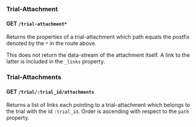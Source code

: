 ### Trial-Attachment

#### GET `/trial-attachment*` 

Returns the properties of a trial-attachment which path equals the
postfix denoted by the `*` in the route above.

This does not return the data-stream of the attachment itself. A link to
the latter is included in the `_links` property.


### Trial-Attachments

#### GET `/trial/:trial_id/attachments` 

Returns a list of links each pointing to a trial-attachment which
belongs to the trial with the id `:trial_id`. Order is ascending with
respect to the `path` property.

